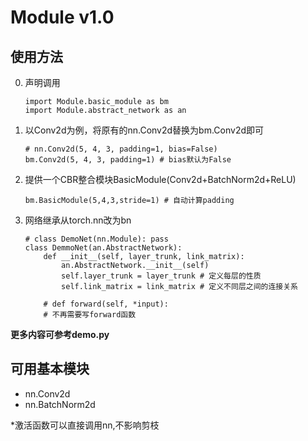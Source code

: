 # Module v1.0

## 使用方法
0. 声明调用  
    ```
    import Module.basic_module as bm
    import Module.abstract_network as an
    ```
    
1. 以Conv2d为例，将原有的nn.Conv2d替换为bm.Conv2d即可
    ```
    # nn.Conv2d(5, 4, 3, padding=1, bias=False)  
    bm.Conv2d(5, 4, 3, padding=1) # bias默认为False
    ```
    
2. 提供一个CBR整合模块BasicModule(Conv2d+BatchNorm2d+ReLU)
    ```
    bm.BasicModule(5,4,3,stride=1) # 自动计算padding
    ```

3. 网络继承从torch.nn改为bn
    ```
    # class DemoNet(nn.Module): pass
    class DemmoNet(an.AbstractNetwork):
        def __init__(self, layer_trunk, link_matrix):
            an.AbstractNetwork.__init__(self)
            self.layer_trunk = layer_trunk # 定义每层的性质
            self.link_matrix = link_matrix # 定义不同层之间的连接关系
        
        # def forward(self, *input):
        # 不再需要写forward函数
    ```

**更多内容可参考demo.py**

## 可用基本模块
* nn.Conv2d
* nn.BatchNorm2d

*激活函数可以直接调用nn,不影响剪枝
